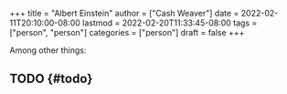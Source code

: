 +++
title = "Albert Einstein"
author = ["Cash Weaver"]
date = 2022-02-11T20:10:00-08:00
lastmod = 2022-02-20T11:33:45-08:00
tags = ["person", "person"]
categories = ["person"]
draft = false
+++

Among other things:


## TODO {#todo}
